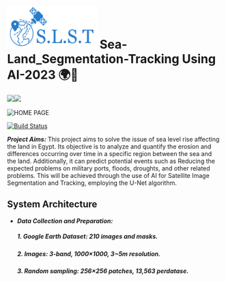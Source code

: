 # <a style="width:50px;height:50px"><img src="Resources\logo_blue.png"  height="100px" width="210px" > Sea-Land_Segmentation-Tracking Using AI-2023 🌍🌟

![](https://img.shields.io/badge/License-MIT-blue)![](https://img.shields.io/badge/Version-v1-blue)

![HOME PAGE](Resources\home_page.png)

[![Build Status](https://travis-ci.org/joemccann/dillinger.svg?branch=master)](https://travis-ci.org/joemccann/dillinger)

***Project Aims:*** This project aims to solve the issue of sea level rise affecting the land in Egypt. Its objective is to analyze and 
quantify the erosion and differences occurring over time in a specific region between the sea and the land. 
Additionally, it can predict potential events such as Reducing the expected problems on military ports, floods, 
droughts, and other related problems. This will be achieved through the use of AI for Satellite Image Segmentation 
and Tracking, employing the U-Net algorithm.

 ## System Architecture 
- ***Data Collection and Preparation:***
  ##### 1. Google Earth Dataset: 210 images and masks.
  ##### 2. Images: 3-band, 1000×1000, 3~5m resolution.
  ##### 3. Random sampling: 256×256 patches, 13,563 perdatase.
